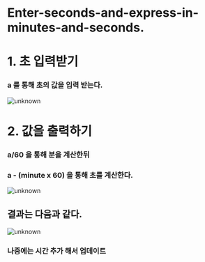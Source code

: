 # Enter-seconds-and-express-in-minutes-and-seconds.

# 1. 초 입력받기
### a 를 통해 초의 값을 입력 받는다.

![unknown](https://user-images.githubusercontent.com/93520535/159897470-d01e6570-0be9-4693-abcf-737c8d75b4b9.png)

# 2. 값을 출력하기
### a/60 을 통해 분을 계산한뒤
### a - (minute x 60) 을 통해 초를 계산한다.

![unknown](https://user-images.githubusercontent.com/93520535/159897655-f5a90104-f983-485c-b387-f02dd7b16eb3.png)

## 결과는 다음과 같다.

![unknown](https://user-images.githubusercontent.com/93520535/159897726-50944427-ad68-4d28-bd28-bc883d596b6c.png)
 

### 나중에는 시간 추가 해서 업데이트 
